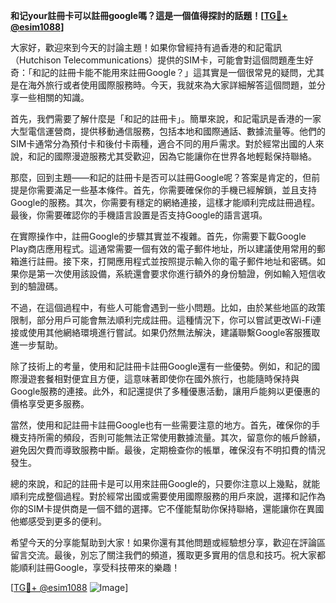 **和记your註冊卡可以註冊google嗎？這是一個值得探討的話題！[[TG💪+ @esim1088](https://t.me/s/esim1088)]**

大家好，歡迎來到今天的討論主題！如果你曾經持有過香港的和記電訊（Hutchison Telecommunications）提供的SIM卡，可能會對這個問題產生好奇：「和記的註冊卡能不能用來註冊Google？」這其實是一個很常見的疑問，尤其是在海外旅行或者使用國際服務時。今天，我就來為大家詳細解答這個問題，並分享一些相關的知識。

首先，我們需要了解什麼是「和記的註冊卡」。簡單來說，和記電訊是香港的一家大型電信運營商，提供移動通信服務，包括本地和國際通話、數據流量等。他們的SIM卡通常分為預付卡和後付卡兩種，適合不同的用戶需求。對於經常出國的人來說，和記的國際漫遊服務尤其受歡迎，因為它能讓你在世界各地輕鬆保持聯絡。

那麼，回到主題——和記的註冊卡是否可以註冊Google呢？答案是肯定的，但前提是你需要滿足一些基本條件。首先，你需要確保你的手機已經解鎖，並且支持Google的服務。其次，你需要有穩定的網絡連接，這樣才能順利完成註冊過程。最後，你需要確認你的手機語言設置是否支持Google的語言選項。

在實際操作中，註冊Google的步驟其實並不複雜。首先，你需要下載Google Play商店應用程式。這通常需要一個有效的電子郵件地址，所以建議使用常用的郵箱進行註冊。接下來，打開應用程式並按照提示輸入你的電子郵件地址和密碼。如果你是第一次使用該設備，系統還會要求你進行額外的身份驗證，例如輸入短信收到的驗證碼。

不過，在這個過程中，有些人可能會遇到一些小問題。比如，由於某些地區的政策限制，部分用戶可能會無法順利完成註冊。這種情況下，你可以嘗試更改Wi-Fi連接或使用其他網絡環境進行嘗試。如果仍然無法解決，建議聯繫Google客服獲取進一步幫助。

除了技術上的考量，使用和記註冊卡註冊Google還有一些優勢。例如，和記的國際漫遊套餐相對便宜且方便，這意味著即使你在國外旅行，也能隨時保持與Google服務的連接。此外，和記還提供了多種優惠活動，讓用戶能夠以更優惠的價格享受更多服務。

當然，使用和記註冊卡註冊Google也有一些需要注意的地方。首先，確保你的手機支持所需的頻段，否則可能無法正常使用數據流量。其次，留意你的帳戶餘額，避免因欠費而導致服務中斷。最後，定期檢查你的帳單，確保沒有不明扣費的情況發生。

總的來說，和記的註冊卡是可以用來註冊Google的，只要你注意以上幾點，就能順利完成整個過程。對於經常出國或需要使用國際服務的用戶來說，選擇和記作為你的SIM卡提供商是一個不錯的選擇。它不僅能幫助你保持聯絡，還能讓你在異國他鄉感受到更多的便利。

希望今天的分享能幫助到大家！如果你還有其他問題或經驗想分享，歡迎在評論區留言交流。最後，別忘了關注我們的頻道，獲取更多實用的信息和技巧。祝大家都能順利註冊Google，享受科技帶來的樂趣！

[[TG💪+ @esim1088](https://t.me/s/esim1088) ![Image](https://i.postimg.cc/4NQfJmqS/Snipaste-2025-05-13-00-14-12.png)]